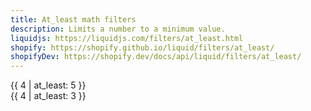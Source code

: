 ```yaml
---
title: At_least math filters
description: Limits a number to a minimum value.
liquidjs: https://liquidjs.com/filters/at_least.html
shopify: https://shopify.github.io/liquid/filters/at_least/
shopifyDev: https://shopify.dev/docs/api/liquid/filters/at_least/
---
```

{{ 4 | at_least: 5 }}  
{{ 4 | at_least: 3 }}